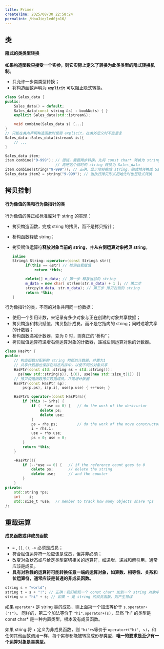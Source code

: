 ```yaml
---
title: Primer
createTime: 2025/08/30 22:58:24
permalink: /HouJie/1ed0jo16/
---
```


## 类

#### 隐式的类类型转换

**如果构造函数只接受一个实参，则它实际上定义了转换为此类类型的隐式转换机制。**

- 只允许一步类类型转换；
- 将构造函数声明为 **`explicit`** 可以阻止隐式转换。

```cpp
class Sales_data {
public:
    Sales_data() = default;
    Sales_data(const string &s) : bookNo(s) { }
    explicit Sales_data(std::istream&);

    void combine(Sales_data s) {...}
}
// 只能在类内声明构造函数时使用 explicit，在类外定义时不应重复
Sales_data::Sales_data(istream& is){
    // ...
}

Sales_data item;
item.combine("9-999"); // 错误，需要两步转换。先将 const char* 转换为 string，
					   // 再把这个临时的 string 转换为 Sales_data
item.combine(string("9-999")); // 正确，显示地转换成 string，隐式地转换成 Sales_data
Sales_data item2 = string("9-999"); // 当执行拷贝形式初始化时也是隐式转换
```

## 拷贝控制

#### 行为像值的类和行为像指针的类

行为像值的类正如标准库对于 string 的实现：

- 拷贝构造函数，完成 string 的拷贝，而不是拷贝指针；

- 析构函数释放 string；

- 拷贝赋值运算符**释放对象当前的 string**，并**从右侧运算对象拷贝 string**。

  ```cpp
  inline
  String& String::operator=(const String& str){
    	if(this == &str) // 检测自我赋值
        	return *this;

    	delete[] m_data; // 第一步 释放当前的 string
    	m_data = new char[ strlen(str.m_data) + 1 ]; // 第二步
    	strcpy(m_data, str.m_data); // 第三步 拷贝右侧的 string
    	return *this;
  }
  ```

行为像指针的类，不同的对象共用同一份数据：

- 使用一个引用计数，来记录有多少对象与正在创建的对象共享数据；
- 拷贝构造和拷贝赋值，拷贝指针成员，而不是它指向的 string；同时递增共享的计数器；
- 析构函数递减计数器，变为 0 时，则真正的“析构”；
- 拷贝赋值运算符递增右侧运算对象的计数器，递减左侧运算对象的计数器。

```cpp
class HasPtr {
public:
	// 构造函数分配新的 string 和新的计数器，并置为1
    // 共享计数器也保存在动态内存中，以使不同的对象共享
    HasPtr(const std::string &s = std::string()):
	  ps(new std::string(s)), i(0), use(new std::size_t(1)) {}
	// 拷贝构造函数拷贝数据成员，并递增计数器
    HasPtr(const HasPtr &p):
		ps(p.ps), i(p.i), use(p.use) { ++*use; }

	HasPtr& operator=(const HasPtr&){
        if (this != &rhs) {
            if (--*use == 0) {   // do the work of the destructor
                delete ps;
                delete use;
            }
            ps = rhs.ps;         // do the work of the move constructor
            i = rhs.i;
            use = rhs.use;
            ps = 0; use = 0;
        }
        return *this;
    }

    ~HasPtr(){
        if (--*use == 0) {   // if the reference count goes to 0
            delete ps;       // delete the string
            delete use;      // and the counter
        }
    }
private:
    std::string *ps;
    int    i;
	std::size_t *use;  // member to track how many objects share *ps
};
```

## 重载运算

#### 成员函数或非成员函数

- `=` , `[]`, `()`, `->` 必须是成员；
- 符合赋值运算符一般应该是成员，但并非必须；
- 改变对象状态或与给定类型密切相关的运算符，如递增、递减和解引用，通常应该是成员。
- **具有对称性的运算符可能转换任意一端的运算对象，如算数、相等性、关系和位运算符，通常应该是普通的非成员函数。**

```cpp
string s = "world";
string t = s + "!"; // 正确：我们能把一个 const char* 加到一个 string 对象中，执行了隐式的类类型转换。
string u = "hi" + s; // 如果 + 是 string 的成员函数，则产生错误
```

如果 `operator+` 是 string 类的成员，则上面第一个加法等价于 `s.operator+("!")`。 同样的，第二个加法等价于 `"hi".operator+(s)`，显然 "hi" 的类型是 const char\* 是一种内置类型，根本没有成员函数。

如果 string 将 + 定义为非成员函数，则 `"hi"+s`等价于 `operator+("hi", s)`，和任何其他函数调用一样，每个实参都能被转换成形参类型，**唯一的要求是至少有一个运算对象是类类型。**
